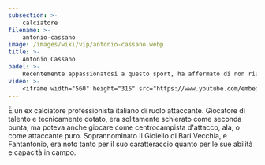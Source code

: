 ```yaml
---
subsection: >-
    calciatore
filename: >-
    antonio-cassano
image: /images/wiki/vip/antonio-cassano.webp
title: >-
    Antonio Cassano
padel: >-
    Recentemente appassionatosi a questo sport, ha affermato di non riuscire a farne a meno e di allenarsi continuamente. Partecipa anche a tornei e gioca spesso con altri ex-calciatori e compagni di squadra.
video: >-
    <iframe width="560" height="315" src="https://www.youtube.com/embed/IoBfYh3xQrQ" title="YouTube video player" frameborder="0" allow="accelerometer; autoplay; clipboard-write; encrypted-media; gyroscope; picture-in-picture" allowfullscreen></iframe>
---
```

È un ex calciatore professionista italiano di ruolo attaccante. Giocatore di talento e tecnicamente dotato, era solitamente schierato come seconda punta, ma poteva anche giocare come centrocampista d'attacco, ala, o come attaccante puro. Soprannominato Il Gioiello di Bari Vecchia, e Fantantonio, era noto tanto per il suo caratteraccio quanto per le sue abilità e capacità in campo.